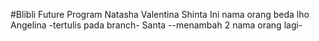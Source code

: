 #Blibli Future Program
Natasha Valentina
Shinta
Ini nama orang beda lho
Angelina -tertulis pada branch-
Santa --menambah 2 nama orang lagi-
